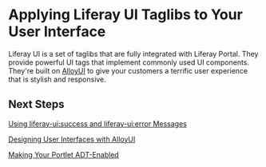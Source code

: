 # Applying Liferay UI Taglibs to Your User Interface [](id=liferay-ui-taglibs-lp-6-2-develop-tutorial)

Liferay UI is a set of taglibs that are fully integrated with Liferay Portal.
They provide powerful UI tags that implement commonly used UI components.
They're built on [AlloyUI](http://alloyui.com/) to give your customers a
terrific user experience that is stylish and responsive. 

## Next Steps 

[Using liferay-ui:success and liferay-ui:error Messages](/tutorials/-/knowledge_base/using-liferay-uisuccess-and-liferay-uierror-message-lp-6-2-develop-tutorial)

[Designing User Interfaces with AlloyUI](/tutorials/-/knowledge_base/alloyui-lp-6-2-develop-tutorial)

[Making Your Portlet ADT-Enabled](/tutorials/-/knowledge_base/application-display-templates-lp-6-2-develop-tutorial)
